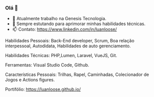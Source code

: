 ### Olá 👋

- 🔭 Atualmente trabalho na Genesis Tecnologia.
- 🌱 Sempre estutando para aprimorar minhas habilidades técnicas.
- 📫 Contato: https://www.linkedin.com/in/luanloose/

Habilidades Pessoais: Back-End developer, Scrum, Boa relação interpessoal, Autodidata, Habilidades de auto gerenciamento.

Habilidades Técnicas: PHP,Lumen, Laravel, VueJS, Git.

Ferramentas: Visual Studio Code, Github.

Características Pessoais: Trilhas, Rapel, Caminhadas, Colecionador de Jogos e Actions figures.

Portifólio: https://luanloose.github.io/
